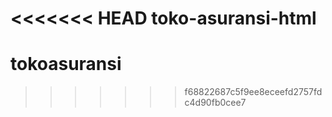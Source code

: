 <<<<<<< HEAD
toko-asuransi-html
=======
# tokoasuransi
>>>>>>> f68822687c5f9ee8eceefd2757fdc4d90fb0cee7
